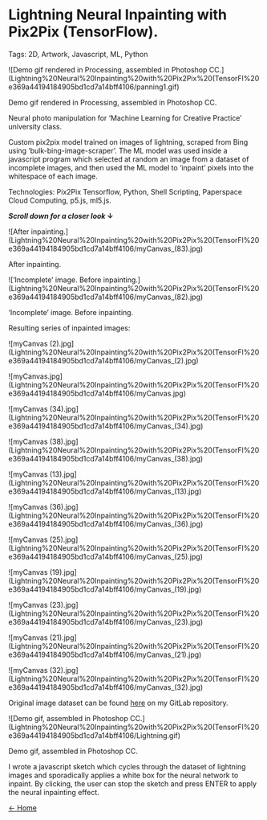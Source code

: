 # Lightning Neural Inpainting with Pix2Pix (TensorFlow).

Tags: 2D, Artwork, Javascript, ML, Python

![Demo gif rendered in Processing, assembled in Photoshop CC.](Lightning%20Neural%20Inpainting%20with%20Pix2Pix%20(TensorFl%20e369a44194184905bd1cd7a14bff4106/panning1.gif)

Demo gif rendered in Processing, assembled in Photoshop CC.

Neural photo manipulation for ‘Machine Learning for Creative Practice’ university class. 

Custom pix2pix model trained on images of lightning, scraped from Bing using ‘bulk-bing-image-scraper’. The ML model was used inside a javascript program which selected at random an image from a dataset of incomplete images, and then used the ML model to ‘inpaint’ pixels into the whitespace of each image. 

Technologies: Pix2Pix Tensorflow, Python, Shell Scripting, Paperspace Cloud Computing, p5.js, ml5.js. 

***Scroll down for a closer look* ↓**

![After inpainting.](Lightning%20Neural%20Inpainting%20with%20Pix2Pix%20(TensorFl%20e369a44194184905bd1cd7a14bff4106/myCanvas_(83).jpg)

After inpainting.

![‘Incomplete’ image. Before inpainting.](Lightning%20Neural%20Inpainting%20with%20Pix2Pix%20(TensorFl%20e369a44194184905bd1cd7a14bff4106/myCanvas_(82).jpg)

‘Incomplete’ image. Before inpainting.

Resulting series of inpainted images:

![myCanvas (2).jpg](Lightning%20Neural%20Inpainting%20with%20Pix2Pix%20(TensorFl%20e369a44194184905bd1cd7a14bff4106/myCanvas_(2).jpg)

![myCanvas.jpg](Lightning%20Neural%20Inpainting%20with%20Pix2Pix%20(TensorFl%20e369a44194184905bd1cd7a14bff4106/myCanvas.jpg)

![myCanvas (34).jpg](Lightning%20Neural%20Inpainting%20with%20Pix2Pix%20(TensorFl%20e369a44194184905bd1cd7a14bff4106/myCanvas_(34).jpg)

![myCanvas (38).jpg](Lightning%20Neural%20Inpainting%20with%20Pix2Pix%20(TensorFl%20e369a44194184905bd1cd7a14bff4106/myCanvas_(38).jpg)

![myCanvas (13).jpg](Lightning%20Neural%20Inpainting%20with%20Pix2Pix%20(TensorFl%20e369a44194184905bd1cd7a14bff4106/myCanvas_(13).jpg)

![myCanvas (36).jpg](Lightning%20Neural%20Inpainting%20with%20Pix2Pix%20(TensorFl%20e369a44194184905bd1cd7a14bff4106/myCanvas_(36).jpg)

![myCanvas (25).jpg](Lightning%20Neural%20Inpainting%20with%20Pix2Pix%20(TensorFl%20e369a44194184905bd1cd7a14bff4106/myCanvas_(25).jpg)

![myCanvas (19).jpg](Lightning%20Neural%20Inpainting%20with%20Pix2Pix%20(TensorFl%20e369a44194184905bd1cd7a14bff4106/myCanvas_(19).jpg)

![myCanvas (23).jpg](Lightning%20Neural%20Inpainting%20with%20Pix2Pix%20(TensorFl%20e369a44194184905bd1cd7a14bff4106/myCanvas_(23).jpg)

![myCanvas (21).jpg](Lightning%20Neural%20Inpainting%20with%20Pix2Pix%20(TensorFl%20e369a44194184905bd1cd7a14bff4106/myCanvas_(21).jpg)

![myCanvas (32).jpg](Lightning%20Neural%20Inpainting%20with%20Pix2Pix%20(TensorFl%20e369a44194184905bd1cd7a14bff4106/myCanvas_(32).jpg)

Original image dataset can be found [here](https://gitlab.doc.gold.ac.uk/droll002/pix2pix-dataset) on my GitLab repository. 

![Demo gif, assembled in Photoshop CC.](Lightning%20Neural%20Inpainting%20with%20Pix2Pix%20(TensorFl%20e369a44194184905bd1cd7a14bff4106/Lightning.gif)

Demo gif, assembled in Photoshop CC.

I wrote a javascript sketch which cycles through the dataset of lightning images and sporadically applies a white box for the neural network to inpaint. By clicking, the user can stop the sketch and press ENTER to apply the neural inpainting effect. 

[← Home](https://www.notion.so/David-Rollinson-Compiled-Info-077934589fbe40f79015748231abe307?pvs=21)